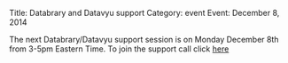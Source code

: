 Title: Databrary and Datavyu support 
Category: event
Event: December 8, 2014

The next Databrary/Datavyu support session is on Monday December 8th from 3-5pm Eastern Time.
To join the support call click [here](https://bluejeans.com/databrary/)